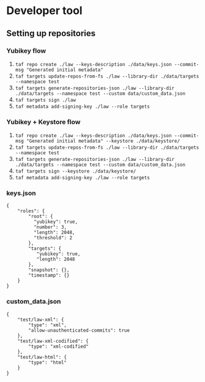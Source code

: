 # Developer tool

## Setting up repositories

### Yubikey flow

1. `taf repo create ./law --keys-description ./data/keys.json --commit-msg "Generated initial metadata"`
2. `taf targets update-repos-from-fs ./law --library-dir ./data/targets --namespace test`
3. `taf targets generate-repositories-json ./law --library-dir ./data/targets --namespace test --custom data/custom_data.json`
4. `taf targets sign ./law`
5. `taf metadata add-signing-key ./law --role targets`

### Yubikey + Keystore flow

1. `taf repo create ./law --keys-description ./data/keys.json --commit-msg "Generated initial metadata" --keystore ./data/keystore/`
1. `taf targets update-repos-from-fs ./law --library-dir ./data/targets --namespace test`
1. `taf targets generate-repositories-json ./law --library-dir ./data/targets --namespace test --custom data/custom_data.json`
1. `taf targets sign --keystore ./data/keystore/`
1. `taf metadata add-signing-key ./law --role targets`

### keys.json

```
{
    "roles": {
        "root": {
          "yubikey": true,
          "number": 3,
          "length": 2048,
          "threshold": 2
        },
        "targets": {
           "yubikey": true,
           "length": 2048
        },
        "snapshot": {},
        "timestamp": {}
    }
}
```

### custom_data.json

```
{
    "test/law-xml": {
        "type": "xml",
        "allow-unauthenticated-commits": true
    },
    "test/law-xml-codified": {
        "type": "xml-codified"
    },
    "test/law-html": {
        "type": "html"
    }
}
```
